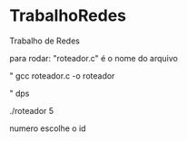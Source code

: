 # TrabalhoRedes
Trabalho de Redes 


para rodar:
"roteador.c" é o nome do arquivo 


"
gcc roteador.c -o roteador

"
dps 

./roteador 5

numero escolhe o id
